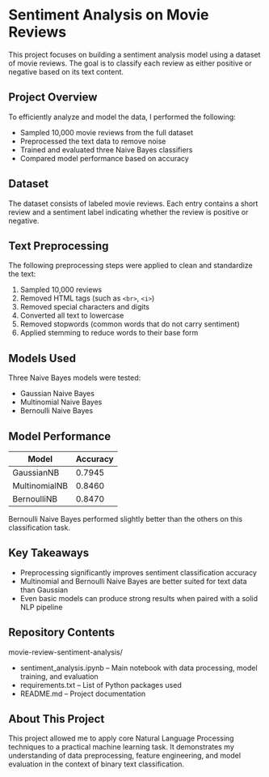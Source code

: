 # Sentiment Analysis on Movie Reviews

This project focuses on building a sentiment analysis model using a dataset of movie reviews. The goal is to classify each review as either positive or negative based on its text content.

## Project Overview

To efficiently analyze and model the data, I performed the following:

- Sampled 10,000 movie reviews from the full dataset  
- Preprocessed the text data to remove noise  
- Trained and evaluated three Naive Bayes classifiers  
- Compared model performance based on accuracy

## Dataset

The dataset consists of labeled movie reviews. Each entry contains a short review and a sentiment label indicating whether the review is positive or negative.

## Text Preprocessing

The following preprocessing steps were applied to clean and standardize the text:

1. Sampled 10,000 reviews  
2. Removed HTML tags (such as `<br>`, `<i>`)  
3. Removed special characters and digits  
4. Converted all text to lowercase  
5. Removed stopwords (common words that do not carry sentiment)  
6. Applied stemming to reduce words to their base form

## Models Used

Three Naive Bayes models were tested:

- Gaussian Naive Bayes  
- Multinomial Naive Bayes  
- Bernoulli Naive Bayes

## Model Performance

| Model               | Accuracy |
|--------------------|----------|
| GaussianNB          | 0.7945   |
| MultinomialNB       | 0.8460   |
| BernoulliNB         | 0.8470   |

Bernoulli Naive Bayes performed slightly better than the others on this classification task.

## Key Takeaways

- Preprocessing significantly improves sentiment classification accuracy  
- Multinomial and Bernoulli Naive Bayes are better suited for text data than Gaussian  
- Even basic models can produce strong results when paired with a solid NLP pipeline

## Repository Contents

movie-review-sentiment-analysis/  
- sentiment_analysis.ipynb – Main notebook with data processing, model training, and evaluation  
- requirements.txt – List of Python packages used  
- README.md – Project documentation

## About This Project

This project allowed me to apply core Natural Language Processing techniques to a practical machine learning task. It demonstrates my understanding of data preprocessing, feature engineering, and model evaluation in the context of binary text classification.

